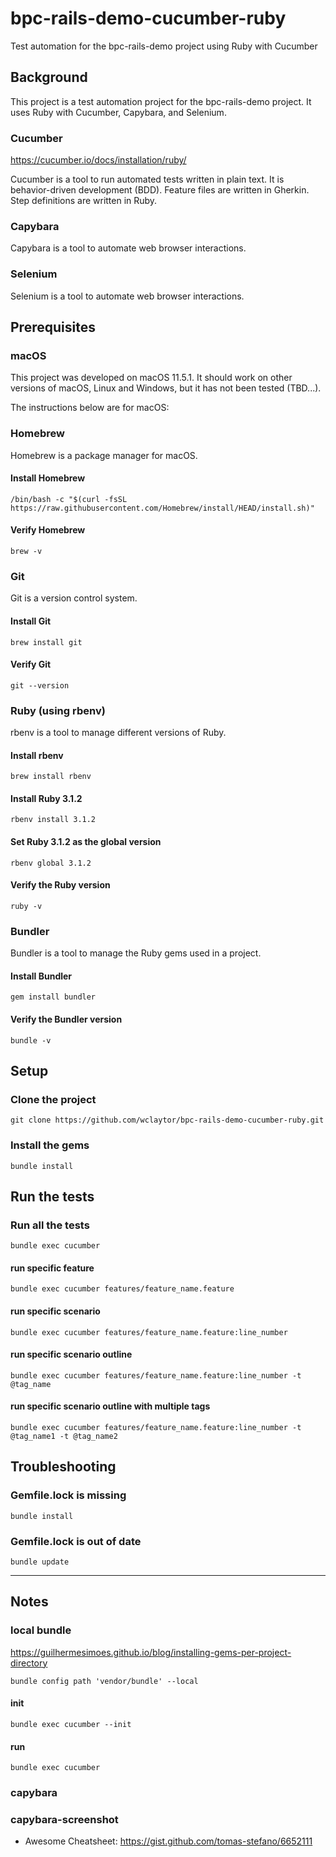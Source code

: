 # bpc-rails-demo-cucumber-ruby
Test automation for the bpc-rails-demo project using Ruby with Cucumber

## Background
This project is a test automation project for the bpc-rails-demo project. It uses Ruby with Cucumber, Capybara, and Selenium.

### Cucumber
https://cucumber.io/docs/installation/ruby/

Cucumber is a tool to run automated tests written in plain text. It is behavior-driven development (BDD). Feature files are written in Gherkin. Step definitions are written in Ruby.

### Capybara
Capybara is a tool to automate web browser interactions.

### Selenium
Selenium is a tool to automate web browser interactions.

## Prerequisites

### macOS
This project was developed on macOS 11.5.1. It should work on other versions of macOS, Linux and Windows, but it has not been tested (TBD...). 

The instructions below are for macOS:

### Homebrew
Homebrew is a package manager for macOS.

#### Install Homebrew
```
/bin/bash -c "$(curl -fsSL https://raw.githubusercontent.com/Homebrew/install/HEAD/install.sh)"
```

#### Verify Homebrew
```
brew -v
```

### Git
Git is a version control system.

#### Install Git
```
brew install git
```

#### Verify Git
```
git --version
```



### Ruby (using rbenv)
rbenv is a tool to manage different versions of Ruby.

#### Install rbenv
```
brew install rbenv
```

#### Install Ruby 3.1.2
```
rbenv install 3.1.2
```

#### Set Ruby 3.1.2 as the global version
```
rbenv global 3.1.2
```

#### Verify the Ruby version
```
ruby -v
```

### Bundler
Bundler is a tool to manage the Ruby gems used in a project. 

#### Install Bundler
```
gem install bundler
```

#### Verify the Bundler version
```
bundle -v
```

## Setup

### Clone the project
```
git clone https://github.com/wclaytor/bpc-rails-demo-cucumber-ruby.git
```

### Install the gems
```
bundle install
```

## Run the tests

### Run all the tests
```
bundle exec cucumber
```

#### run specific feature
```
bundle exec cucumber features/feature_name.feature
```

#### run specific scenario
```
bundle exec cucumber features/feature_name.feature:line_number
```

#### run specific scenario outline
```
bundle exec cucumber features/feature_name.feature:line_number -t @tag_name
```

#### run specific scenario outline with multiple tags
```
bundle exec cucumber features/feature_name.feature:line_number -t @tag_name1 -t @tag_name2
```

## Troubleshooting

### Gemfile.lock is missing
```
bundle install
```

### Gemfile.lock is out of date
```
bundle update
```

---


## Notes

### local bundle
https://guilhermesimoes.github.io/blog/installing-gems-per-project-directory
```
bundle config path 'vendor/bundle' --local
```




#### init
```
bundle exec cucumber --init
```

#### run
```
bundle exec cucumber
```





### capybara



### capybara-screenshot


* Awesome Cheatsheet:
https://gist.github.com/tomas-stefano/6652111

